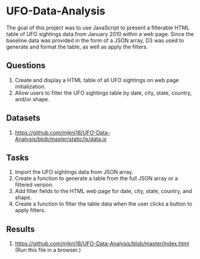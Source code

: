 # UFO-Data-Analysis

The goal of this project was to use JavaScript to present a filterable HTML table of UFO sightings data from January 2010 within a web page. Since the baseline data was provided in the form of a JSON array, D3 was used to generate and format the table, as well as apply the filters.

## Questions

1. Create and display a HTML table of all UFO sightings on web page initialization.
2. Allow users to filter the UFO sightings table by date, city, state, country, and/or shape.

## Datasets

1. https://github.com/mjknj18/UFO-Data-Analysis/blob/master/static/js/data.js

## Tasks

1. Import the UFO sightings data from JSON array.
2. Create a function to generate a table from the full JSON array or a filtered version.
3. Add filter fields to the HTML web page for date, city, state, country, and shape.
4. Create a function to filter the table data when the user clicks a button to apply filters.

## Results

1. https://github.com/mjknj18/UFO-Data-Analysis/blob/master/index.html (Run this file in a browser.)